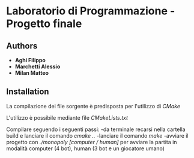 
# Laboratorio di Programmazione - Progetto finale
## Authors

- **Aghi Filippo** 
- **Marchetti Alessio**
- **Milan Matteo**

## Installation

La compilazione dei file sorgente è predisposta per l'utilizzo di *CMake* 

L'utilizzo è possibile mediante file _CMakeLists.txt_

Compilare seguendo i seguenti passi:
-da terminale recarsi nella cartella build e lanciare il comando *cmake ..*
-lanciare il comando *make*
-avviare il progetto con *./monopoly [computer / human]* per avviare la partita in modalità computer (4 bot), human (3 bot e un giocatore umano)

    
